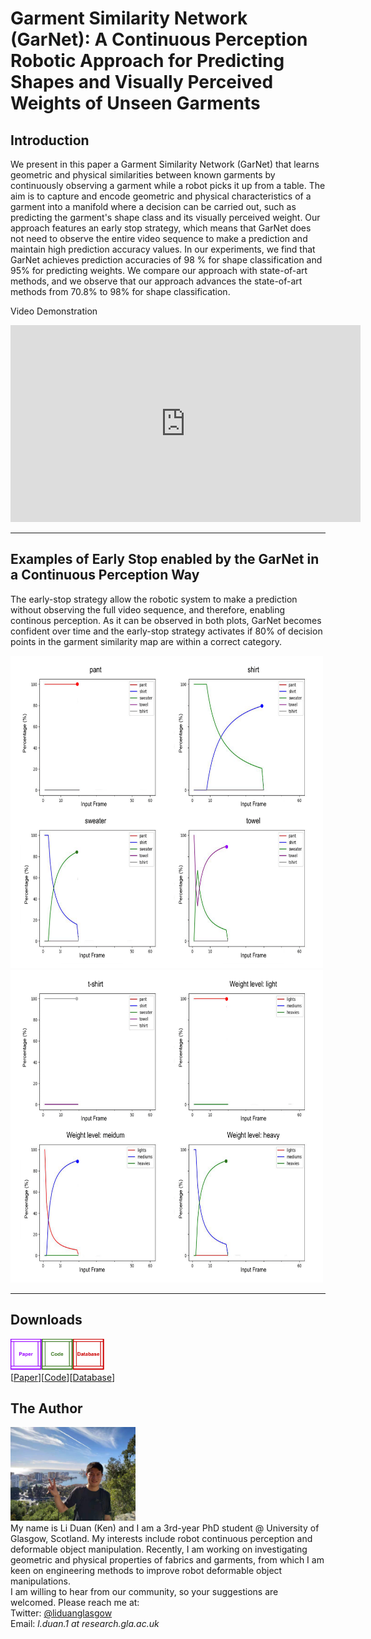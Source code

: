 # Garment Similarity Network (GarNet): A Continuous Perception Robotic Approach for Predicting Shapes and Visually Perceived Weights of Unseen Garments
## Introduction
We present in this paper a Garment Similarity Network (GarNet) that learns geometric and physical similarities between known garments by continuously observing a garment while a robot picks it up from a table. The aim is to capture and encode geometric and physical characteristics of a garment into a manifold where a decision can be carried out, such as predicting the garment's shape class and its visually perceived weight. Our approach features an early stop strategy, which means that GarNet does not need to observe the entire video sequence to make a prediction and maintain high prediction accuracy values. In our experiments, we find that GarNet achieves prediction accuracies of 98 \% for shape classification and 95% for predicting weights. We compare our approach with state-of-art methods, and we observe that our approach advances the state-of-art methods from 70.8% to 98% for shape classification.

Video Demonstration

<iframe width="560" height="315" src="https://www.youtube.com/embed/4yD1OM-dgS0" title="YouTube video player" frameborder="0" allow="accelerometer; autoplay; clipboard-write; encrypted-media; gyroscope; picture-in-picture" allowfullscreen></iframe>

--------------------------------------------------------------------------------------------
## Examples of Early Stop enabled by the GarNet in a Continuous Perception Way
The early-stop strategy allow the robotic system to make a prediction without observing the full video sequence, and therefore, enabling continous perception. As it can be observed in both plots, GarNet becomes confident over time and the early-stop strategy activates if 80% of decision points in the garment similarity map are within a correct category.

<img src="images/Paper-Continuous_Perception_Part1.png" width="500" height="500">
<img src="images/Paper-Continuous_Perception_Part2.png" width="500" height="500">

-----------------------------------------------------------------------------------------------
## Downloads
<img src="images/Page_Design_Paper.png" width="50" height="50"><img src="images/Page_Design_Code.png" width="50" height="50"><img src="images/Page_Design_Database.png" width="50" height="50">\
 [<a taget="_blank" title="Paper" href="https://www.overleaf.com/read/wbhmkkpbgmwb">Paper</a>][<a taget="_blank" title="Code" href="https://github.com/LiDuanAtGlasgow/GarNet">Code</a>][<a taget="_blank" title="Database" href="https://gla-my.sharepoint.com/:u:/g/personal/2168518d_student_gla_ac_uk/EQ8QtIrqcUlNtT0GvLG8kYMBqrPiGziLJLR1pGD4r1T01w?e=02b7mr">Database</a>]

## The Author
<img src='images/Li_Duan_Ken.jpg' width='200' height='150'>\
My name is Li Duan (Ken) and I am a 3rd-year PhD student @ University of Glasgow, Scotland. My interests include robot continuous perception and deformable object manipulation. Recently, I am working on investigating geometric and physical properties of fabrics and garments, from which I am keen on engineering methods to improve robot deformable object manipulations.\
I am willing to hear from our community, so your suggestions are welcomed. Please reach me at:\
Twitter: [@liduanglasgow](https://twitter.com/liduanglasgow)\
Email: <em>l.duan.1 at research.gla.ac.uk</em>
